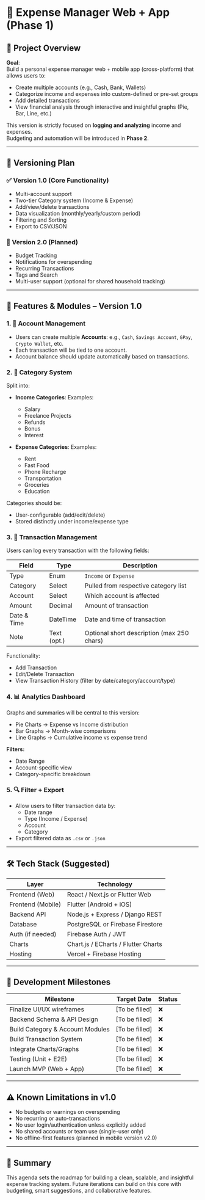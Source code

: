 # 📘 Expense Manager Web + App (Phase 1)

## 🧭 Project Overview

**Goal**:  
Build a personal expense manager web + mobile app (cross-platform) that allows users to:

- Create multiple accounts (e.g., Cash, Bank, Wallets)
- Categorize income and expenses into custom-defined or pre-set groups
- Add detailed transactions
- View financial analysis through interactive and insightful graphs (Pie, Bar, Line, etc.)

This version is strictly focused on **logging and analyzing** income and expenses.  
Budgeting and automation will be introduced in **Phase 2**.

---

## 📌 Versioning Plan

### ✅ Version 1.0 (Core Functionality)
- Multi-account support
- Two-tier Category system (Income & Expense)
- Add/view/delete transactions
- Data visualization (monthly/yearly/custom period)
- Filtering and Sorting
- Export to CSV/JSON

### 🚧 Version 2.0 (Planned)
- Budget Tracking
- Notifications for overspending
- Recurring Transactions
- Tags and Search
- Multi-user support (optional for shared household tracking)

---

## 📂 Features & Modules – Version 1.0

### 1. 👥 Account Management
- Users can create multiple **Accounts**: e.g., `Cash`, `Savings Account`, `GPay`, `Crypto Wallet`, etc.
- Each transaction will be tied to one account.
- Account balance should update automatically based on transactions.

### 2. 📂 Category System
Split into:

- **Income Categories**: Examples:
  - Salary
  - Freelance Projects
  - Refunds
  - Bonus
  - Interest

- **Expense Categories**: Examples:
  - Rent
  - Fast Food
  - Phone Recharge
  - Transportation
  - Groceries
  - Education

Categories should be:
- User-configurable (add/edit/delete)
- Stored distinctly under income/expense type

### 3. 💸 Transaction Management
Users can log every transaction with the following fields:

| Field        | Type         | Description                                   |
|--------------|--------------|-----------------------------------------------|
| Type         | Enum         | `Income` or `Expense`                         |
| Category     | Select       | Pulled from respective category list         |
| Account      | Select       | Which account is affected                     |
| Amount       | Decimal      | Amount of transaction                         |
| Date & Time  | DateTime     | Date and time of transaction                  |
| Note         | Text (opt.)  | Optional short description (max 250 chars)    |

Functionality:
- Add Transaction
- Edit/Delete Transaction
- View Transaction History (filter by date/category/account/type)

### 4. 📊 Analytics Dashboard
Graphs and summaries will be central to this version:

- Pie Charts → Expense vs Income distribution
- Bar Graphs → Month-wise comparisons
- Line Graphs → Cumulative income vs expense trend

**Filters:**
- Date Range
- Account-specific view
- Category-specific breakdown

### 5. 🔍 Filter + Export
- Allow users to filter transaction data by:
  - Date range
  - Type (Income / Expense)
  - Account
  - Category
- Export filtered data as `.csv` or `.json`

---

## 🛠 Tech Stack (Suggested)

| Layer             | Technology        |
|------------------|-------------------|
| Frontend (Web)    | React / Next.js or Flutter Web |
| Frontend (Mobile) | Flutter (Android + iOS) |
| Backend API       | Node.js + Express / Django REST |
| Database          | PostgreSQL or Firebase Firestore |
| Auth (if needed)  | Firebase Auth / JWT |
| Charts            | Chart.js / ECharts / Flutter Charts |
| Hosting           | Vercel + Firebase Hosting |

---

## 🧪 Development Milestones

| Milestone                        | Target Date     | Status     |
|----------------------------------|------------------|------------|
| Finalize UI/UX wireframes        | [To be filled]   | ❌         |
| Backend Schema & API Design      | [To be filled]   | ❌         |
| Build Category & Account Modules | [To be filled]   | ❌         |
| Build Transaction System         | [To be filled]   | ❌         |
| Integrate Charts/Graphs          | [To be filled]   | ❌         |
| Testing (Unit + E2E)             | [To be filled]   | ❌         |
| Launch MVP (Web + App)           | [To be filled]   | ❌         |

---

## ⚠️ Known Limitations in v1.0

- No budgets or warnings on overspending
- No recurring or auto-transactions
- No user login/authentication unless explicitly added
- No shared accounts or team use (single-user only)
- No offline-first features (planned in mobile version v2.0)

---

## 📌 Summary

This agenda sets the roadmap for building a clean, scalable, and insightful expense tracking system. Future iterations can build on this core with budgeting, smart suggestions, and collaborative features.

